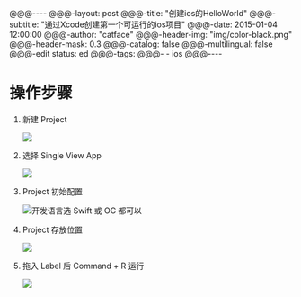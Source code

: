@@@----
@@@-layout:       post
@@@-title:        "创建ios的HelloWorld"
@@@-subtitle:     "通过Xcode创建第一个可运行的ios项目"
@@@-date:         2015-01-04 12:00:00
@@@-author:       "catface"
@@@-header-img:   "img/color-black.png"
@@@-header-mask:  0.3
@@@-catalog:      false
@@@-multilingual: false
@@@-edit status:  ed
@@@-tags:
@@@-    - ios
@@@----

# 操作步骤

1. 新建 Project

    ![](https://imgconvert.csdnimg.cn/aHR0cDovL3VwbG9hZC1pbWFnZXMuamlhbnNodS5pby91cGxvYWRfaW1hZ2VzLzk3NTM1NC0zOTlhMWYzMzJjY2NhZjU2LmpwZw)

2. 选择 Single View App

    ![](https://imgconvert.csdnimg.cn/aHR0cDovL3VwbG9hZC1pbWFnZXMuamlhbnNodS5pby91cGxvYWRfaW1hZ2VzLzk3NTM1NC1mMGRhMTc0YjNhNzQzZTY3LmpwZw)

3. Project 初始配置

    ![开发语言选 Swift 或 OC 都可以](https://imgconvert.csdnimg.cn/aHR0cDovL3VwbG9hZC1pbWFnZXMuamlhbnNodS5pby91cGxvYWRfaW1hZ2VzLzk3NTM1NC0zOTMzZGU4NjZjODhjZTY4LmpwZw)

4. Project 存放位置

    ![](https://imgconvert.csdnimg.cn/aHR0cDovL3VwbG9hZC1pbWFnZXMuamlhbnNodS5pby91cGxvYWRfaW1hZ2VzLzk3NTM1NC02ZmVhZTgzNWViNWU0OGIzLmpwZw)

5. 拖入 Label 后 Command + R 运行

    ![](https://imgconvert.csdnimg.cn/aHR0cDovL3VwbG9hZC1pbWFnZXMuamlhbnNodS5pby91cGxvYWRfaW1hZ2VzLzk3NTM1NC1hMjNjZjAwMTc4NDk2YzJhLmpwZw)